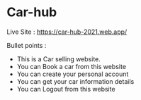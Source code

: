 # Car-hub

Live Site : https://car-hub-2021.web.app/

Bullet points :

- This is a Car selling website.
- You can Book a car from this website
- You can create your personal account
- You can get your car information details
- You can Logout from this website
